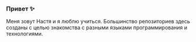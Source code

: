 ### Привет ✨

Меня зовут Настя и я люблю учиться. Большинство репозиториев здесь созданы с целью знакомства с разными языками программирования и технологиями.


<!--
**kassiopea/kassiopea** is a ✨ _special_ ✨ repository because its `README.md` (this file) appears on your GitHub profile.

Here are some ideas to get you started:

- 🔭 I’m currently working on ...
- 🌱 I’m currently learning ...
- 👯 I’m looking to collaborate on ...
- 🤔 I’m looking for help with ...
- 💬 Ask me about ...
- 📫 How to reach me: ...
- 😄 Pronouns: ...
- ⚡ Fun fact: ...
-->
